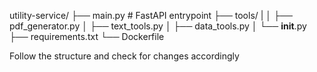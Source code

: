 
utility-service/
├── main.py              # FastAPI entrypoint
├── tools/
|
│    ├── pdf_generator.py
│    ├── text_tools.py
│    ├── data_tools.py
│    └── __init__.py
├── requirements.txt
└── Dockerfile

Follow the structure and check for changes accordingly
